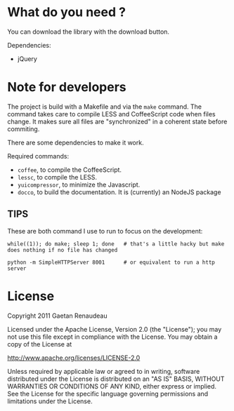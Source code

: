 What do you need ?
==================

You can download the library with the download button.

Dependencies:

* jQuery

Note for developers
===================

The project is build with a Makefile and via the `make` command.
The command takes care to compile LESS and CoffeeScript code when files change.
It makes sure all files are "synchronized" in a coherent state before commiting.

There are some dependencies to make it work.

Required commands:
* `coffee`, to compile the CoffeeScript.
* `lessc`, to compile the LESS.
* `yuicompressor`, to minimize the Javascript.
* `docco`, to build the documentation. It is (currently) an NodeJS package

TIPS
----
These are both command I use to run to focus on the development:

    while((1)); do make; sleep 1; done   # that's a little hacky but make does nothing if no file has changed

    python -m SimpleHTTPServer 8001      # or equivalent to run a http server

License
=======

Copyright 2011 Gaetan Renaudeau

Licensed under the Apache License, Version 2.0 (the "License");
you may not use this file except in compliance with the License.
You may obtain a copy of the License at

http://www.apache.org/licenses/LICENSE-2.0

Unless required by applicable law or agreed to in writing, software
distributed under the License is distributed on an "AS IS" BASIS,
WITHOUT WARRANTIES OR CONDITIONS OF ANY KIND, either express or implied.
See the License for the specific language governing permissions and
limitations under the License.
